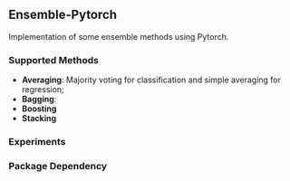 ## Ensemble-Pytorch
Implementation of some ensemble methods using Pytorch.

### Supported Methods
* **Averaging**: Majority voting for classification and simple averaging for regression;
* **Bagging**: 
* **Boosting**
* **Stacking**

### Experiments

### Package Dependency